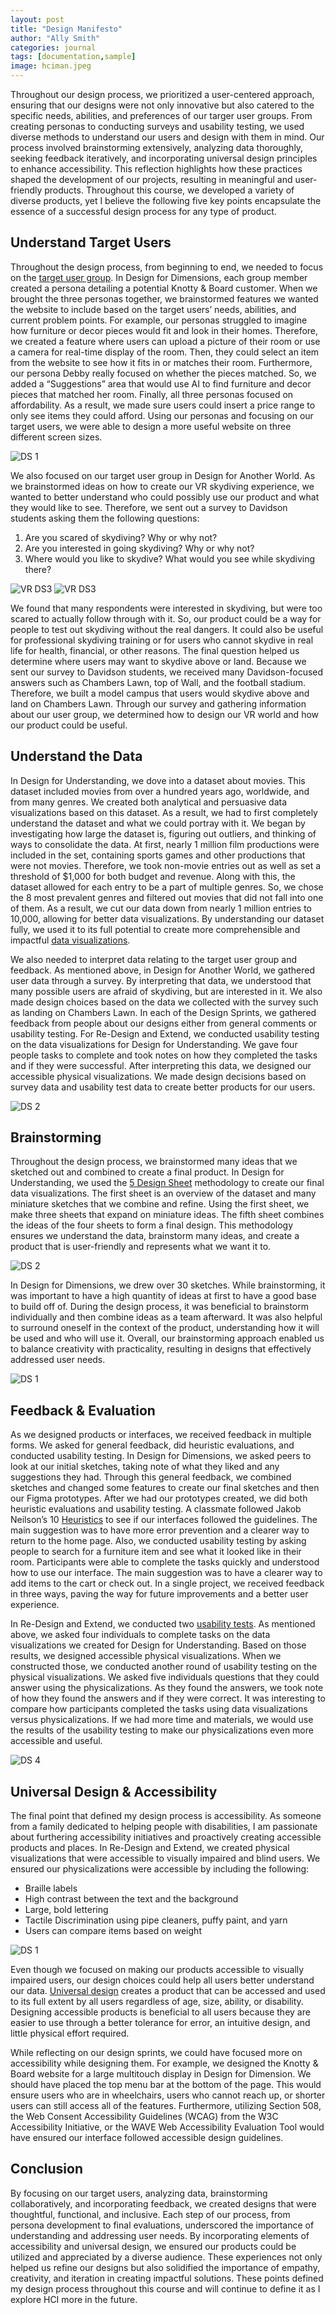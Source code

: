 ```yaml
---
layout: post
title: "Design Manifesto"
author: "Ally Smith"
categories: journal
tags: [documentation,sample]
image: hciman.jpeg
---
```


Throughout our design process, we prioritized a user-centered approach, ensuring that our designs were not only innovative but also catered to the specific needs, abilities, and preferences of our targer user groups. From creating personas to conducting surveys and usability testing, we used diverse methods to understand our users and design with them in mind. Our process involved brainstorming extensively, analyzing data thoroughly, seeking feedback iteratively, and incorporating universal design principles to enhance accessibility. This reflection highlights how these practices shaped the development of our projects, resulting in meaningful and user-friendly products. Throughout this course, we developed a variety of diverse products, yet I believe the following five key points encapsulate the essence of a successful design process for any type of product.

## Understand Target Users
Throughout the design process, from beginning to end, we needed to focus on the [target user group](https://drive.google.com/file/d/1nQvmNzbUI3KnNwkuFJlBy6Q8O51kJqxu/view). In Design for Dimensions, each group member created a persona detailing a potential Knotty & Board customer. When we brought the three personas together, we brainstormed features we wanted the website to include based on the target users’ needs, abilities, and current problem points. For example, our personas struggled to imagine how furniture or decor pieces would fit and look in their homes. Therefore, we created a feature where users can upload a picture of their room or use a camera for real-time display of the room. Then, they could select an item from the website to see how it fits in or matches their room. Furthermore, our persona Debby really focused on whether the pieces matched. So, we added a “Suggestions” area that would use AI to find furniture and decor pieces that matched her room. Finally, all three personas focused on affordability. As a result, we made sure users could insert a price range to only see items they could afford. Using our personas and focusing on our target users, we were able to design a more useful website on three different screen sizes. 

![DS 1](assets/img/ds1.webp "ds 1")

We also focused on our target user group in Design for Another World. As we brainstormed ideas on how to create our VR skydiving experience, we wanted to better understand who could possibly use our product and what they would like to see. Therefore, we sent out a survey to Davidson students asking them the following questions: 
1. Are you scared of skydiving? Why or why not?
2. Are you interested in going skydiving? Why or why not?
3. Where would you like to skydive? What would you see while skydiving there?

![VR DS3](assets/img/6.webp "VR DS3")
![VR DS3](assets/img/7.webp "VR DS3")
	
We found that many respondents were interested in skydiving, but were too scared to actually follow through with it. So, our product could be a way for people to test out skydiving without the real dangers. It could also be useful for professional skydiving training or for users who cannot skydive in real life for health, financial, or other reasons. The final question helped us determine where users may want to skydive above or land. Because we sent our survey to Davidson students, we received many Davidson-focused answers such as Chambers Lawn, top of Wall, and the football stadium. Therefore, we built a model campus that users would skydive above and land on Chambers Lawn. Through our survey and gathering information about our user group, we determined how to design our VR world and how our product could be useful.

## Understand the Data
In Design for Understanding, we dove into a dataset about movies. This dataset included movies from over a hundred years ago, worldwide, and from many genres. We created both analytical and persuasive data visualizations based on this dataset. As a result, we had to first completely understand the dataset and what we could portray with it. We began by investigating how large the dataset is, figuring out outliers, and thinking of ways to consolidate the data. At first, nearly 1 million film productions were included in the set, containing sports games and other productions that were not movies. Therefore, we took non-movie entries out as well as set a threshold of $1,000 for both budget and revenue. Along with this, the dataset allowed for each entry to be a part of multiple genres. So, we chose the 8 most prevalent genres and filtered out movies that did not fall into one of them. As a result, we cut our data down from nearly 1 million entries to 10,000, allowing for better data visualizations. By understanding our dataset fully, we used it to its full potential to create more comprehensible and impactful [data visualizations](https://www.youtube.com/watch?v=AdSZJzb-aX8).

We also needed to interpret data relating to the target user group and feedback. As mentioned above, in Design for Another World, we gathered user data through a survey. By interpreting that data, we understood that many possible users are afraid of skydiving, but are interested in it. We also made design choices based on the data we collected with the survey such as landing on Chambers Lawn. In each of the Design Sprints, we gathered feedback from people about our designs either from general comments or usability testing. For Re-Design and Extend, we conducted usability testing on the data visualizations for Design for Understanding. We gave four people tasks to complete and took notes on how they completed the tasks and if they were successful. After interpreting this data, we designed our accessible physical visualizations. We made design decisions based on survey data and usability test data to create better products for our users.

![DS 2](assets/img/chambers.png "DS 2")

## Brainstorming
Throughout the design process, we brainstormed many ideas that we sketched out and combined to create a final product. In Design for Understanding, we used the [5 Design Sheet](https://kawilliams.github.io/teaching/hci/papers/RobertsHeadleandRitsos-FiveDesignSheet.pdf) methodology to create our final data visualizations. The first sheet is an overview of the dataset and many miniature sketches that we combine and refine. Using the first sheet, we make three sheets that expand on miniature ideas. The fifth sheet combines the ideas of the four sheets to form a final design. This methodology ensures we understand the data, brainstorm many ideas, and create a product that is user-friendly and represents what we want it to. 

![DS 2](assets/img/IMG_0333.jpg "DS 2")

In Design for Dimensions, we drew over 30 sketches. While brainstorming, it was important to have a high quantity of ideas at first to have a good base to build off of. During the design process, it was beneficial to brainstorm individually and then combine ideas as a team afterward. It was also helpful to surround oneself in the context of the product, understanding how it will be used and who will use it. Overall, our brainstorming approach enabled us to balance creativity with practicality, resulting in designs that effectively addressed user needs.

![DS 1](assets/img/IMG_182C2D0D18B2-1.jpeg "DS 1")
	
## Feedback & Evaluation
As we designed products or interfaces, we received feedback in multiple forms. We asked for general feedback, did heuristic evaluations, and conducted usability testing. In Design for Dimensions, we asked peers to look at our initial sketches, taking note of what they liked and any suggestions they had. Through this general feedback, we combined sketches and changed some features to create our final sketches and then our Figma prototypes. After we had our prototypes created, we did both heuristic evaluations and usability testing. A classmate followed Jakob Neilson’s 10 [Heuristics](https://www.nngroup.com/articles/how-to-conduct-a-heuristic-evaluation/) to see if our interfaces followed the guidelines. The main suggestion was to have more error prevention and a clearer way to return to the home page. Also, we conducted usability testing by asking people to search for a furniture item and see what it looked like in their room. Participants were able to complete the tasks quickly and understood how to use our interface. The main suggestion was to have a clearer way to add items to the cart or check out. In a single project, we received feedback in three ways, paving the way for future improvements and a better user experience. 

In Re-Design and Extend, we conducted two [usability tests](https://www.nngroup.com/articles/usability-testing-101/). As mentioned above, we asked four individuals to complete tasks on the data visualizations we created for Design for Understanding. Based on those results, we designed accessible physical visualizations. When we constructed those, we conducted another round of usability testing on the physical visualizations. We asked five individuals questions that they could answer using the physicalizations. As they found the answers, we took note of how they found the answers and if they were correct. It was interesting to compare how participants completed the tasks using data visualizations versus physicalizations. If we had more time and materials, we would use the results of the usability testing to make our physicalizations even more accessible and useful. 

![DS 4](assets/img/ds412.webp "DS 4")

## Universal Design & Accessibility
The final point that defined my design process is accessibility. As someone from a family dedicated to helping people with disabilities, I am passionate about furthering accessibility initiatives and proactively creating accessible products and places. In Re-Design and Extend, we created physical visualizations that were accessible to visually impaired and blind users. We ensured our physicalizations were accessible by including the following:
* Braille labels
* High contrast between the text and the background
* Large, bold lettering
* Tactile Discrimination using pipe cleaners, puffy paint, and yarn
* Users can compare items based on weight

![DS 1](assets/img/ds4.jpg "DS 1")

Even though we focused on making our products accessible to visually impaired users, our design choices could help all users better understand our data. [Universal design](https://web.mit.edu/6.813/www/sp18/classes/18-accessibility/) creates a product that can be accessed and used to its full extent by all users regardless of age, size, ability, or disability. Designing accessible products is beneficial to all users because they are easier to use through a better tolerance for error, an intuitive design, and little physical effort required. 

While reflecting on our design sprints, we could have focused more on accessibility while designing them. For example, we designed the Knotty & Board website for a large multitouch display in Design for Dimension. We should have placed the top menu bar at the bottom of the page. This would ensure users who are in wheelchairs, users who cannot reach up, or shorter users can still access all of the features. Furthermore, utilizing Section 508, the Web Consent Accessibility Guidelines (WCAG) from the W3C Accessibility Initiative, or the WAVE Web Accessibility Evaluation Tool would have ensured our interface followed accessible design guidelines.

## Conclusion
By focusing on our target users, analyzing data, brainstorming collaboratively, and incorporating feedback, we created designs that were thoughtful, functional, and inclusive. Each step of our process, from persona development to final evaluations, underscored the importance of understanding and addressing user needs. By incorporating elements of accessibility and universal design, we ensured our products could be utilized and appreciated by a diverse audience. These experiences not only helped us refine our designs but also solidified the importance of empathy, creativity, and iteration in creating impactful solutions. These points defined my design process throughout this course and will continue to define it as I explore HCI more in the future. 
